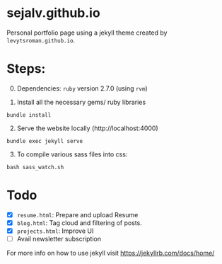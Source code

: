 # sejalv.github.io
Personal portfolio page using a jekyll theme created by `levytsroman.github.io`.

# Steps: 

0. Dependencies: `ruby` version 2.7.0 (using `rvm`)

1. Install all the necessary gems/ ruby libraries
```
bundle install
``` 

2. Serve the website locally (http://localhost:4000)
```
bundle exec jekyll serve
``` 

3. To compile various sass files into css:
```
bash sass_watch.sh
```

# Todo
* [x] `resume.html`: Prepare and upload Resume
* [x] `blog.html`: Tag cloud and filtering of posts.
* [x] `projects.html`: Improve UI
* [ ] Avail newsletter subscription

For more info on how to use jekyll visit https://jekyllrb.com/docs/home/